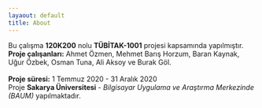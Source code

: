 ```yaml
---
layaout: default
title: About
---
```

Bu çalışma **120K200** nolu **TÜBİTAK-1001** projesi kapsamında yapılmıştır. <br> 
**Proje çalışanları:** Ahmet  Özmen, Mehmet Barış Horzum, Baran Kaynak, Uğur Özbek, Osman Tuna, Ali Aksoy ve Burak Göl.<br>  
**Proje süresi:** 1 Temmuz 2020 - 31 Aralık 2020 <br>
Proje **Sakarya Üniversitesi** - _Bilgisayar Uygulama ve Araştırma Merkezinde (BAUM)_ yapılmaktadır. 

